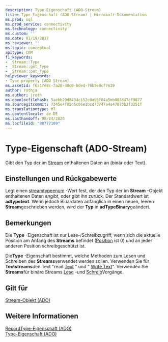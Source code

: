 ```yaml
---
description: Type-Eigenschaft (ADO-Stream)
title: Type-Eigenschaft (ADO-Stream) | Microsoft-Dokumentation
ms.prod: sql
ms.prod_service: connectivity
ms.technology: connectivity
ms.custom: ''
ms.date: 01/19/2017
ms.reviewer: ''
ms.topic: conceptual
apitype: COM
f1_keywords:
- _Stream::Type
- _Stream::get_Type
- _Stream::put_Type
helpviewer_keywords:
- Type property [ADO Stream]
ms.assetid: f6a17e8c-7a28-48d0-bded-76b9e0cf7639
author: rothja
ms.author: jroth
ms.openlocfilehash: 5aebb29d8434c152c0a95f04a5eb083847cf9877
ms.sourcegitcommit: 7345e4f05d6c06e1bcd73747a4a47873b3f3251f
ms.translationtype: MT
ms.contentlocale: de-DE
ms.lasthandoff: 08/24/2020
ms.locfileid: "88777109"
---
```

# <a name="type-property-ado-stream"></a>Type-Eigenschaft (ADO-Stream)
Gibt den Typ der im [Stream](./stream-object-ado.md) enthaltenen Daten an (binär oder Text).  
  
## <a name="settings-and-return-values"></a>Einstellungen und Rückgabewerte  
 Legt einen [streamtypeenum](./streamtypeenum.md) -Wert fest, der den Typ der im **Stream** -Objekt enthaltenen Daten angibt, oder gibt ihn zurück. Der Standardwert ist **adtypetext**. Wenn jedoch Binärdaten anfänglich in einen neuen, leeren **Stream**geschrieben werden, wird der **Typ** in **adTypeBinary**geändert.  
  
## <a name="remarks"></a>Bemerkungen  
 Die **Type** -Eigenschaft ist nur Lese-/Schreibzugriff, wenn sich die aktuelle Position am Anfang des **Streams** befindet ([Position](./position-property-ado.md) ist 0) und an jeder anderen Position schreibgeschützt ist.  
  
 Die**Type** -Eigenschaft bestimmt, welche Methoden zum Lesen und Schreiben des **Streams**verwendet werden sollen. Verwenden Sie für **Textstreams**den Text "read [Text](./readtext-method.md) " und " [Write Text](./writetext-method.md)". Verwenden Sie **Streams**für binäre Streams [Lese](./read-method.md) -und [Schreib](./write-method.md)Vorgänge.  
  
## <a name="applies-to"></a>Gilt für  
 [Stream-Objekt (ADO)](./stream-object-ado.md)  
  
## <a name="see-also"></a>Weitere Informationen  
 [RecordType-Eigenschaft (ADO)](./recordtype-property-ado.md)   
 [Type-Eigenschaft (ADO)](./type-property-ado.md)